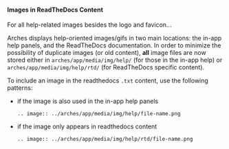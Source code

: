 #### Images in ReadTheDocs Content

For all help-related images besides the logo and favicon...

Arches displays help-oriented images/gifs in two main locations: the in-app help panels, and the ReadTheDocs documentation. In order to minimize the possibility of duplicate images (or old content), **all** image files are now stored either in `arches/app/media/img/help/` (for those in the in-app help) or `arches/app/media/img/help/rtd/` (for ReadTheDocs specific content).

To include an image in the readthedocs `.txt` content, use the following patterns:

* if the image is also used in the in-app help panels

    ```
    .. image:: ../arches/app/media/img/help/file-name.png
    ```

* if the image only appears in readthedocs content

    ```
    .. image:: ../arches/app/media/img/help/rtd/file-name.png
    ```